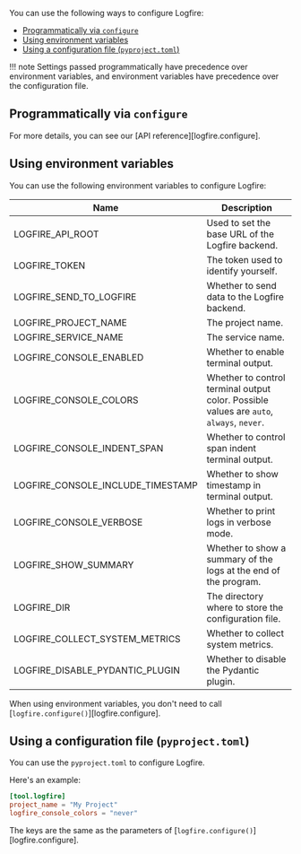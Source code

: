 You can use the following ways to configure Logfire:

- [Programmatically via `configure`](#programmatically-via-configure)
- [Using environment variables](#using-environment-variables)
- [Using a configuration file (`pyproject.toml`)](#using-a-configuration-file-pyprojecttoml)

!!! note
    Settings passed programmatically have precedence over environment variables, and
    environment variables have precedence over the configuration file.

## Programmatically via `configure`

<!-- TODO(Marcelo): Need to add an explanation, and example on how to do this. -->

For more details, you can see our [API reference][logfire.configure].

## Using environment variables

You can use the following environment variables to configure Logfire:

<!-- TODO(Marcelo): We should generate this table from code. -->

| Name | Description |
| ---- | ----------- |
| LOGFIRE_API_ROOT | Used to set the base URL of the Logfire backend. |
| LOGFIRE_TOKEN | The token used to identify yourself. |
| LOGFIRE_SEND_TO_LOGFIRE | Whether to send data to the Logfire backend. |
| LOGFIRE_PROJECT_NAME | The project name. |
| LOGFIRE_SERVICE_NAME | The service name. |
| LOGFIRE_CONSOLE_ENABLED | Whether to enable terminal output. |
| LOGFIRE_CONSOLE_COLORS | Whether to control terminal output color. Possible values are `auto`, `always`, `never`. |
| LOGFIRE_CONSOLE_INDENT_SPAN | Whether to control span indent terminal output. |
| LOGFIRE_CONSOLE_INCLUDE_TIMESTAMP | Whether to show timestamp in terminal output. |
| LOGFIRE_CONSOLE_VERBOSE | Whether to print logs in verbose mode. |
| LOGFIRE_SHOW_SUMMARY | Whether to show a summary of the logs at the end of the program. |
| LOGFIRE_DIR | The directory where to store the configuration file. |
| LOGFIRE_COLLECT_SYSTEM_METRICS | Whether to collect system metrics. |
| LOGFIRE_DISABLE_PYDANTIC_PLUGIN | Whether to disable the Pydantic plugin. |

When using environment variables, you don't need to call [`logfire.configure()`][logfire.configure].

## Using a configuration file (`pyproject.toml`)

You can use the `pyproject.toml` to configure Logfire.

Here's an example:

```toml
[tool.logfire]
project_name = "My Project"
logfire_console_colors = "never"
```

The keys are the same as the parameters of [`logfire.configure()`][logfire.configure].

